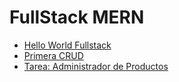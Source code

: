 # FullStack MERN

- [Hello World Fullstack](/HelloWorld/)
- [Primera CRUD](/PrimeraCRUD/)
- [Tarea: Administrador de Productos](/administrador-de-productos/)